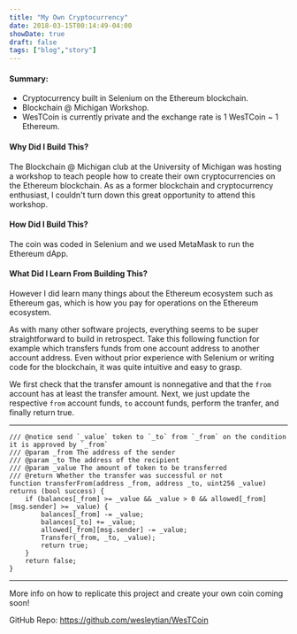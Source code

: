 ```yaml
---
title: "My Own Cryptocurrency"
date: 2018-03-15T00:14:49-04:00
showDate: true
draft: false
tags: ["blog","story"]
---
```


#### Summary:

* Cryptocurrency built in Selenium on the Ethereum blockchain.
* Blockchain @ Michigan Workshop.
* WesTCoin is currently private and the exchange rate is 1 WesTCoin ~ 1 Ethereum.

#### Why Did I Build This?
The Blockchain @ Michigan club at the University of Michigan was hosting a workshop to teach people how to create their own cryptocurrencies on the Ethereum blockchain. As as a former blockchain and cryptocurrency enthusiast, I couldn't turn down this great opportunity to attend this workshop.

#### How Did I Build This?
The coin was coded in Selenium and we used MetaMask to run the Ethereum dApp.

#### What Did I Learn From Building This?
However I did learn many things about the Ethereum ecosystem such as Ethereum gas, which is how you pay for operations on the Ethereum ecosystem. 

As with many other software projects, everything seems to be super straightforward to build in retrospect. Take this following function for example which transfers funds from one account address to another account address. Even without prior experience with Selenium or writing code for the blockchain, it was quite intuitive and easy to grasp. 

We first check that the transfer amount is nonnegative and that the `from` account has at least the transfer amount. Next, we just update the respective `from` account funds, `to` account funds, perform the tranfer, and finally return true.

---
    /// @notice send `_value` token to `_to` from `_from` on the condition it is approved by `_from`
    /// @param _from The address of the sender
    /// @param _to The address of the recipient
    /// @param _value The amount of token to be transferred
    /// @return Whether the transfer was successful or not
    function transferFrom(address _from, address _to, uint256 _value) returns (bool success) {
        if (balances[_from] >= _value && _value > 0 && allowed[_from][msg.sender] >= _value) {
            balances[_from] -= _value;
            balances[_to] += _value;
            allowed[_from][msg.sender] -= _value;
            Transfer(_from, _to, _value);
            return true;
        }
        return false;
	}

---


More info on how to replicate this project and create your own coin coming soon!

GitHub Repo: https://github.com/wesleytian/WesTCoin
